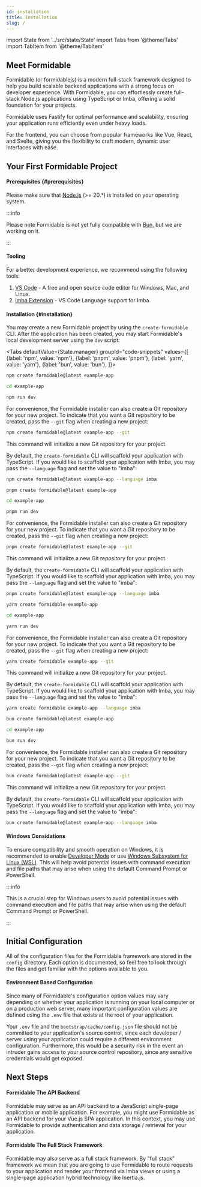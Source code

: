 ```yaml
---
id: installation
title: Installation
slug: /
---
```


import State from '../src/state/State'
import Tabs from '@theme/Tabs'
import TabItem from '@theme/TabItem'

## Meet Formidable

Formidable (or formidablejs) is a modern full-stack framework designed to help you build scalable backend applications with a strong focus on developer experience. With Formidable, you can effortlessly create full-stack Node.js applications using TypeScript or Imba, offering a solid foundation for your projects.

Formidable uses Fastify for optimal performance and scalability, ensuring your application runs efficiently even under heavy loads.

For the frontend, you can choose from popular frameworks like Vue, React, and Svelte, giving you the flexibility to craft modern, dynamic user interfaces with ease.

## Your First Formidable Project

#### Prerequisites {#prerequisites}
Please make sure that [Node.js](https://nodejs.org/) (>= 20.*) is installed on your operating system.

:::info

Please note Formidable is not yet fully compatible with [Bun](https://bun.sh/), but we are working on it.

:::

#### Tooling

For a better development experience, we recommend using the following tools:

1. [VS Code](https://code.visualstudio.com/) - A free and open source code editor for Windows, Mac, and Linux.
2. [Imba Extension](https://marketplace.visualstudio.com/items?itemName=scrimba.vsimba) - VS Code Language support for Imba.

#### Installation {#installation}

You may create a new Formidable project by using the `create-formidable` CLI. After the application has been created, you may start Formidable's local development server using the `dev` script:


<Tabs
    defaultValue={State.manager}
	groupId="code-snippets"
    values={[
        {label: 'npm', value: 'npm'},
        {label: 'pnpm', value: 'pnpm'},
        {label: 'yarn', value: 'yarn'},
        {label: 'bun', value: 'bun'},
    ]}>
<TabItem value="npm">

```bash
npm create formidable@latest example-app

cd example-app

npm run dev
```

For convenience, the Formidable installer can also create a Git repository for your new project. To indicate that you want a Git repository to be created, pass the `--git` flag when creating a new project:

```bash
npm create formidable@latest example-app --git
```

This command will initialize a new Git repository for your project.

By default, the `create-formidable` CLI will scaffold your application with TypeScript. If you would like to scaffold your application with Imba, you may pass the `--language` flag and set the value to "imba":

```bash
npm create formidable@latest example-app --language imba
```

</TabItem>
<TabItem value="pnpm">

```bash
pnpm create formidable@latest example-app

cd example-app

pnpm run dev
```

For convenience, the Formidable installer can also create a Git repository for your new project. To indicate that you want a Git repository to be created, pass the `--git` flag when creating a new project:

```bash
pnpm create formidable@latest example-app --git
```

This command will initialize a new Git repository for your project.

By default, the `create-formidable` CLI will scaffold your application with TypeScript. If you would like to scaffold your application with Imba, you may pass the `--language` flag and set the value to "imba":

```bash
pnpm create formidable@latest example-app --language imba
```

</TabItem>
<TabItem value="yarn">

```bash
yarn create formidable example-app

cd example-app

yarn run dev
```

For convenience, the Formidable installer can also create a Git repository for your new project. To indicate that you want a Git repository to be created, pass the `--git` flag when creating a new project:

```bash
yarn create formidable example-app --git
```

This command will initialize a new Git repository for your project.

By default, the `create-formidable` CLI will scaffold your application with TypeScript. If you would like to scaffold your application with Imba, you may pass the `--language` flag and set the value to "imba":

```bash
yarn create formidable example-app --language imba
```

</TabItem>
<TabItem value="bun">

```bash
bun create formidable@latest example-app

cd example-app

bun run dev
```

For convenience, the Formidable installer can also create a Git repository for your new project. To indicate that you want a Git repository to be created, pass the `--git` flag when creating a new project:

```bash
bun create formidable@latest example-app --git
```

This command will initialize a new Git repository for your project.

By default, the `create-formidable` CLI will scaffold your application with TypeScript. If you would like to scaffold your application with Imba, you may pass the `--language` flag and set the value to "imba":

```bash
bun create formidable@latest example-app --language imba
```

</TabItem>
</Tabs>

#### Windows Considations

To ensure compatibility and smooth operation on Windows, it is recommended to enable [Developer Mode](https://learn.microsoft.com/en-us/windows/apps/get-started/enable-your-device-for-development) or use [Windows Subsystem for Linux (WSL)](https://ubuntu.com/desktop/wsl). This will help avoid potential issues with command execution and file paths that may arise when using the default Command Prompt or PowerShell.

:::info

This is a crucial step for Windows users to avoid potential issues with command execution and file paths that may arise when using the default Command Prompt or PowerShell.

:::

## Initial Configuration

All of the configuration files for the Formidable framework are stored in the `config` directory. Each option is documented, so feel free to look through the files and get familiar with the options available to you.

#### Environment Based Configuration

Since many of Formidable's configuration option values may vary depending on whether your application is running on your local computer or on a production web server, many important configuration values are defined using the `.env` file that exists at the root of your application.

Your `.env` file and the `bootstrap/cache/config.json` file should not be committed to your application's source control, since each developer / server using your application could require a different environment configuration. Furthermore, this would be a security risk in the event an intruder gains access to your source control repository, since any sensitive credentials would get exposed.

## Next Steps

#### Formidable The API Backend

Formidable may serve as an API backend to a JavaScript single-page application or mobile application. For example, you might use Formidable as an API backend for your Vue.js SPA application. In this context, you may use Formidable to provide authentication and data storage / retrieval for your application.

#### Formidable The Full Stack Framework

Formidable may also serve as a full stack framework. By "full stack" framework we mean that you are going to use Formidable to route requests to your application and render your frontend via Imba views or using a single-page application hybrid technology like Inertia.js.
